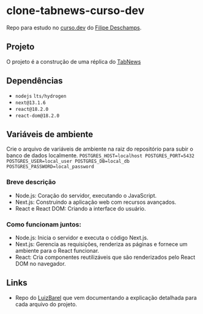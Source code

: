 # clone-tabnews-curso-dev

Repo para estudo no [curso.dev](https://curso.dev/) do [Filipe Deschamps](https://github.com/filipedeschamps).

## Projeto

O projeto é a construção de uma réplica do [TabNews](https://www.tabnews.com.br/)

## Dependências

- `nodejs` `lts/hydrogen`
- `next@13.1.6`
- `react@18.2.0`
- `react-dom@18.2.0`

## Variáveis de ambiente
Crie o arquivo de variáveis de ambiente na raiz do repositório para subir o banco de dados localmente.
`
POSTGRES_HOST=localhost
POSTGRES_PORT=5432
POSTGRES_USER=local_user
POSTGRES_DB=local_db
POSTGRES_PASSWORD=local_password
`

### Breve descrição

- Node.js: Coração do servidor, executando o JavaScript.
- Next.js: Construindo a aplicação web com recursos avançados.
- React e React DOM: Criando a interface do usuário.

### Como funcionam juntos:

- Node.js: Inicia o servidor e executa o código Next.js.
- Next.js: Gerencia as requisições, renderiza as páginas e fornece um ambiente para o React funcionar.
- React: Cria componentes reutilizáveis que são renderizados pelo React DOM no navegador.

## Links

- Repo do [LuizBarel](https://github.com/LuizBarel/clone-tabnews) que vem documentando a explicação detalhada para cada arquivo do projeto.
